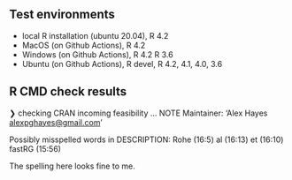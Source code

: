 ## Test environments

* local R installation (ubuntu 20.04), R 4.2
* MacOS (on Github Actions), R 4.2
* Windows (on Github Actions), R 4.2 R 3.6
* Ubuntu (on Github Actions), R devel, R 4.2, 4.1, 4.0, 3.6

## R CMD check results

❯ checking CRAN incoming feasibility ... NOTE
  Maintainer: ‘Alex Hayes <alexpghayes@gmail.com>’
  
  Possibly misspelled words in DESCRIPTION:
    Rohe (16:5)
    al (16:13)
    et (16:10)
    fastRG (15:56)
    
The spelling here looks fine to me.
